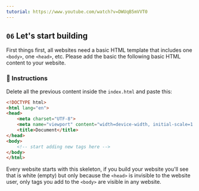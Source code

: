 ```yaml
---
tutorial: https://www.youtube.com/watch?v=DWUqB5mVVT0
---
```


## `06` Let's start building

First things first, all websites need a basic HTML template that includes one `<body>`, one `<head>`, etc. Please add the basic the following basic HTML content to your website.

### 📝 Instructions 

Delete all the previous content inside the `index.html` and paste this:

```html
<!DOCTYPE html>
<html lang="en">
<head>
    <meta charset="UTF-8">
    <meta name="viewport" content="width=device-width, initial-scale=1.0">
    <title>Document</title>
</head>
<body>
    <!-- start adding new tags here -->
</body>
</html>
```

Every website starts with this skeleton, if you build your website you'll see that is white (empty) but only because the `<head>` is invisible to the website user, only tags you add to the `<body>` are visible in any website.